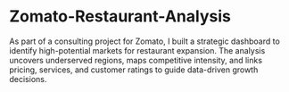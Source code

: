 # Zomato-Restaurant-Analysis
As part of a consulting project for Zomato, I built a strategic dashboard to identify high-potential markets for restaurant expansion. The analysis uncovers underserved regions, maps competitive intensity, and links pricing, services, and customer ratings to guide data-driven growth decisions.
